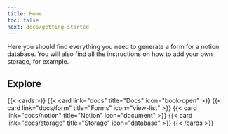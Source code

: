 ```yaml
---
title: Home
toc: false
next: docs/getting-started
---
```


Here you should find everything you need to generate a form for a notion database. You will also find all the instructions on how to add your own storage, for example.

## Explore

{{< cards >}}
  {{< card link="docs" title="Docs" icon="book-open" >}}
  {{< card link="docs/form" title="Forms" icon="view-list" >}}
  {{< card link="docs/notion" title="Notion" icon="document" >}}
  {{< card link="docs/storage" title="Storage" icon="database" >}}
{{< /cards >}}
